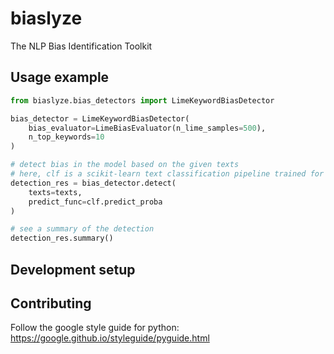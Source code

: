 # biaslyze
The NLP Bias Identification Toolkit


## Usage example

```python
from biaslyze.bias_detectors import LimeKeywordBiasDetector

bias_detector = LimeKeywordBiasDetector(
    bias_evaluator=LimeBiasEvaluator(n_lime_samples=500),
    n_top_keywords=10
)

# detect bias in the model based on the given texts
# here, clf is a scikit-learn text classification pipeline trained for a binary classification task
detection_res = bias_detector.detect(
    texts=texts,
    predict_func=clf.predict_proba
)

# see a summary of the detection
detection_res.summary()
```

## Development setup


## Contributing

Follow the google style guide for python: https://google.github.io/styleguide/pyguide.html

